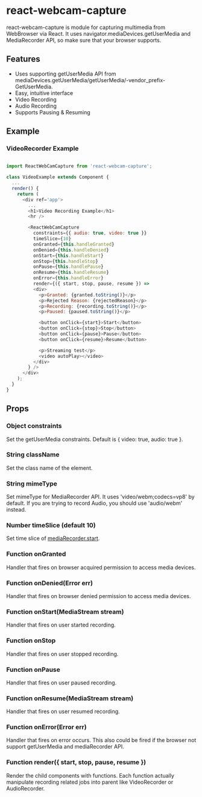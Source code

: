 # react-webcam-capture
react-webcam-capture is module for capturing multimedia from WebBrowser via React.
It uses navigator.mediaDevices.getUserMedia and MediaRecorder API, so make sure that your browser supports.

## Features
- Uses supporting getUserMedia API from mediaDevices.getUserMedia/getUserMedia/-vendor_prefix-GetUserMedia.
- Easy, intuitive interface
- Video Recording
- Audio Recording
- Supports Pausing & Resuming

## Example

### VideoRecorder Example

```javascript

import ReactWebCamCapture from 'react-webcam-capture';

class VideoExample extends Component {
  ...
  render() {
    return (
      <div ref='app'>
        ...
        <h1>Video Recording Example</h1>
        <hr />

        <ReactWebCamCapture
          constraints={{ audio: true, video: true }}
          timeSlice={10}
          onGranted={this.handleGranted}
          onDenied={this.handleDenied}
          onStart={this.handleStart}
          onStop={this.handleStop}
          onPause={this.handlePause}
          onResume={this.handleResume}
          onError={this.handleError}
          render={({ start, stop, pause, resume }) =>
          <div>
            <p>Granted: {granted.toString()}</p>
            <p>Rejected Reason: {rejectedReason}</p>
            <p>Recording: {recording.toString()}</p>
            <p>Paused: {paused.toString()}</p>

            <button onClick={start}>Start</button>
            <button onClick={stop}>Stop</button>
            <button onClick={pause}>Pause</button>
            <button onClick={resume}>Resume</button>

            <p>Streaming test</p>
            <video autoPlay></video>
          </div>
        } />
      </div>
    );
  }
}

```

## Props

### Object constraints
Set the getUserMedia constraints. Default is { video: true, audio: true }.

### String className
Set the class name of the element.

### String mimeType
Set mimeType for MediaRecorder API. It uses 'video/webm;codecs=vp8' by default. If you are trying to record Audio, you should use 'audio/webm' instead.

### Number timeSlice (default 10)
Set time slice of [mediaRecorder.start](https://developer.mozilla.org/en-US/docs/Web/API/MediaRecorder/start).

### Function onGranted
Handler that fires on browser acquired permission to access media devices.

### Function onDenied(Error err)
Handler that fires on browser denied permission to access media devices.

### Function onStart(MediaStream stream)
Handler that fires on user started recording.

### Function onStop
Handler that fires on user stopped recording.

### Function onPause
Handler that fires on user paused recording.

### Function onResume(MediaStream stream)
Handler that fires on user resumed recording.

### Function onError(Error err)
Handler that fires on error occurs. This also could be fired if the browser not support getUserMedia and mediaRecorder API.

### Function render({ start, stop, pause, resume })
Render the child components with functions. Each function actually manipulate recording related jobs into parent like VideoRecorder or AudioRecorder.
